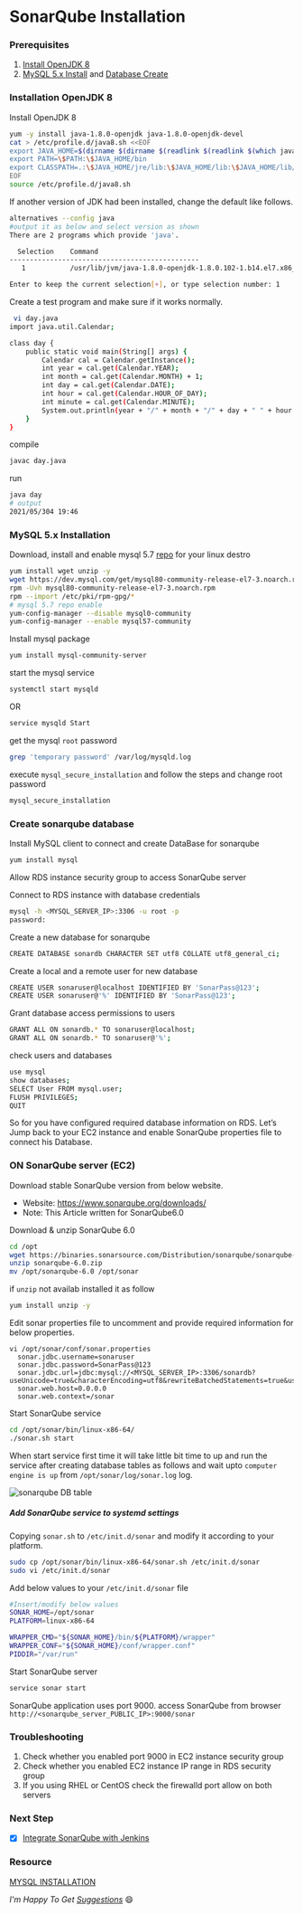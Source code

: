 # SonarQube Installation

### Prerequisites
1. [Install OpenJDK 8](#openjdk8_install)
1. [MySQL 5.x Install](#mysql) and [Database Create](#database)

<a name="openjdk8_install"></a>
### Installation OpenJDK 8

Install OpenJDK 8
~~~sh
yum -y install java-1.8.0-openjdk java-1.8.0-openjdk-devel
cat > /etc/profile.d/java8.sh <<EOF
export JAVA_HOME=$(dirname $(dirname $(readlink $(readlink $(which javac)))))
export PATH=\$PATH:\$JAVA_HOME/bin
export CLASSPATH=.:\$JAVA_HOME/jre/lib:\$JAVA_HOME/lib:\$JAVA_HOME/lib/tools.jar
EOF
source /etc/profile.d/java8.sh
~~~
If another version of JDK had been installed, change the default like follows.
~~~sh
alternatives --config java
#output it as below and select version as shown
There are 2 programs which provide 'java'.

  Selection    Command
-----------------------------------------------
   1           /usr/lib/jvm/java-1.8.0-openjdk-1.8.0.102-1.b14.el7.x86_64/jre/bin/java

Enter to keep the current selection[+], or type selection number: 1
~~~
Create a test program and make sure if it works normally.
~~~sh
 vi day.java
import java.util.Calendar;

class day {
    public static void main(String[] args) {
        Calendar cal = Calendar.getInstance();
        int year = cal.get(Calendar.YEAR);
        int month = cal.get(Calendar.MONTH) + 1;
        int day = cal.get(Calendar.DATE);
        int hour = cal.get(Calendar.HOUR_OF_DAY);
        int minute = cal.get(Calendar.MINUTE);
        System.out.println(year + "/" + month + "/" + day + " " + hour + ":" + minute);
    }
}
~~~
compile
~~~sh
javac day.java
~~~
run
~~~sh
java day
# output
2021/05/304 19:46
~~~

<a name="mysql"></a>
### MySQL 5.x Installation
Download, install and enable mysql 5.7 [repo](https://dev.mysql.com/downloads/repo/yum/) for your linux destro
~~~sh
yum install wget unzip -y
wget https://dev.mysql.com/get/mysql80-community-release-el7-3.noarch.rpm
rpm -Uvh mysql80-community-release-el7-3.noarch.rpm
rpm --import /etc/pki/rpm-gpg/*
# mysql 5.7 repo enable
yum-config-manager --disable mysql0-community
yum-config-manager --enable mysql57-community
~~~
Install mysql package
~~~sh
yum install mysql-community-server
~~~
start the mysql service
~~~sh
systemctl start mysqld
~~~
OR
~~~sh
service mysqld Start
~~~
get the mysql `root` password
~~~sh
grep 'temporary password' /var/log/mysqld.log
~~~
execute `mysql_secure_installation` and follow the steps and change root password
~~~sh
mysql_secure_installation
~~~

<a name="database"></a>
### Create sonarqube database

Install MySQL client to connect and create DataBase for sonarqube
~~~sh
yum install mysql
~~~
Allow RDS instance security group to access SonarQube server

Connect to RDS instance with database credentials
~~~sh
mysql -h <MYSQL_SERVER_IP>:3306 -u root -p
password:
~~~
Create a new database for sonarqube
~~~sh
CREATE DATABASE sonardb CHARACTER SET utf8 COLLATE utf8_general_ci;
~~~
Create a local and a remote user for new database
~~~sh
CREATE USER sonaruser@localhost IDENTIFIED BY 'SonarPass@123';
CREATE USER sonaruser@'%' IDENTIFIED BY 'SonarPass@123';
~~~
Grant database access permissions to users
~~~sh
GRANT ALL ON sonardb.* TO sonaruser@localhost;
GRANT ALL ON sonardb.* TO sonaruser@'%';
~~~
check users and databases
~~~sh
use mysql
show databases;
SELECT User FROM mysql.user;
FLUSH PRIVILEGES;
QUIT
~~~

So for you have configured required database information on RDS. Let’s Jump back to your EC2 instance and enable SonarQube properties file to connect his Database.

### ON SonarQube server (EC2)
Download stable SonarQube version from below website.
- Website: https://www.sonarqube.org/downloads/
- Note: This Article written for SonarQube6.0  

Download & unzip SonarQube 6.0
~~~sh
cd /opt
wget https://binaries.sonarsource.com/Distribution/sonarqube/sonarqube-6.0.zip
unzip sonarqube-6.0.zip
mv /opt/sonarqube-6.0 /opt/sonar
~~~
if `unzip` not availab installed it as follow
~~~sh
yum install unzip -y
~~~
Edit sonar properties file to uncomment and provide required information for below properties.
~~~SH
vi /opt/sonar/conf/sonar.properties
  sonar.jdbc.username=sonaruser
  sonar.jdbc.password=SonarPass@123
  sonar.jdbc.url=jdbc:mysql://<MYSQL_SERVER_IP>:3306/sonardb?useUnicode=true&characterEncoding=utf8&rewriteBatchedStatements=true&useConfigs=maxPerformance&useSSL=false
  sonar.web.host=0.0.0.0
  sonar.web.context=/sonar
~~~
Start SonarQube service
~~~sh
cd /opt/sonar/bin/linux-x86-64/
./sonar.sh start
~~~
When start service first time it will take little bit time to up and run the service after creating database tables as follows and wait upto `computer engine is up` from `/opt/sonar/log/sonar.log` log.

![sonarqube DB table](./img/sonarqube_first_start.png)

##### Add SonarQube service to systemd settings

Copying `sonar.sh` to `/etc/init.d/sonar` and modify it according to your platform.
~~~sh
sudo cp /opt/sonar/bin/linux-x86-64/sonar.sh /etc/init.d/sonar
sudo vi /etc/init.d/sonar
~~~
Add below values to your `/etc/init.d/sonar` file
~~~sh
#Insert/modify below values
SONAR_HOME=/opt/sonar
PLATFORM=linux-x86-64

WRAPPER_CMD="${SONAR_HOME}/bin/${PLATFORM}/wrapper"
WRAPPER_CONF="${SONAR_HOME}/conf/wrapper.conf"
PIDDIR="/var/run"
~~~
Start SonarQube server
~~~sh
service sonar start
~~~
SonarQube application uses port 9000. access SonarQube from browser
`http://<sonarqube_server_PUBLIC_IP>:9000/sonar`

###  Troubleshooting

1. Check whether you enabled port 9000 in EC2 instance security group
2. Check whether you enabled EC2 instance IP range in RDS security group
3. If you using RHEL or CentOS check the firewalld port allow on both servers

### Next Step
- [x] [Integrate SonarQube with Jenkins](./integrate_sonarqube_on_jenkins.md)

### Resource
[MYSQL INSTALLATION](https://dev.mysql.com/doc/mysql-installation-excerpt/5.7/en/)

_I'm Happy To Get [Suggestions](https://forms.gle/TbfdXQ5H3a3oSTjo6)_ :smile:
